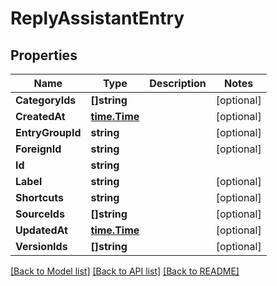 # ReplyAssistantEntry

## Properties

Name | Type | Description | Notes
------------ | ------------- | ------------- | -------------
**CategoryIds** | **[]string** |  | [optional] 
**CreatedAt** | [**time.Time**](time.Time.md) |  | [optional] 
**EntryGroupId** | **string** |  | [optional] 
**ForeignId** | **string** |  | [optional] 
**Id** | **string** |  | 
**Label** | **string** |  | [optional] 
**Shortcuts** | **string** |  | [optional] 
**SourceIds** | **[]string** |  | [optional] 
**UpdatedAt** | [**time.Time**](time.Time.md) |  | [optional] 
**VersionIds** | **[]string** |  | [optional] 

[[Back to Model list]](../README.md#documentation-for-models) [[Back to API list]](../README.md#documentation-for-api-endpoints) [[Back to README]](../README.md)


